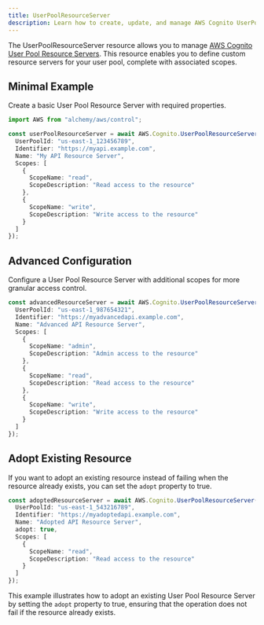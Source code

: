 ```yaml
---
title: UserPoolResourceServer
description: Learn how to create, update, and manage AWS Cognito UserPoolResourceServers using Alchemy Cloud Control.
---
```


The UserPoolResourceServer resource allows you to manage [AWS Cognito User Pool Resource Servers](https://docs.aws.amazon.com/cognito/latest/userguide/). This resource enables you to define custom resource servers for your user pool, complete with associated scopes.

## Minimal Example

Create a basic User Pool Resource Server with required properties.

```ts
import AWS from "alchemy/aws/control";

const userPoolResourceServer = await AWS.Cognito.UserPoolResourceServer("myResourceServer", {
  UserPoolId: "us-east-1_123456789",
  Identifier: "https://myapi.example.com",
  Name: "My API Resource Server",
  Scopes: [
    {
      ScopeName: "read",
      ScopeDescription: "Read access to the resource"
    },
    {
      ScopeName: "write",
      ScopeDescription: "Write access to the resource"
    }
  ]
});
```

## Advanced Configuration

Configure a User Pool Resource Server with additional scopes for more granular access control.

```ts
const advancedResourceServer = await AWS.Cognito.UserPoolResourceServer("advancedResourceServer", {
  UserPoolId: "us-east-1_987654321",
  Identifier: "https://myadvancedapi.example.com",
  Name: "Advanced API Resource Server",
  Scopes: [
    {
      ScopeName: "admin",
      ScopeDescription: "Admin access to the resource"
    },
    {
      ScopeName: "read",
      ScopeDescription: "Read access to the resource"
    },
    {
      ScopeName: "write",
      ScopeDescription: "Write access to the resource"
    }
  ]
});
```

## Adopt Existing Resource

If you want to adopt an existing resource instead of failing when the resource already exists, you can set the `adopt` property to true.

```ts
const adoptedResourceServer = await AWS.Cognito.UserPoolResourceServer("adoptedResourceServer", {
  UserPoolId: "us-east-1_543216789",
  Identifier: "https://myadoptedapi.example.com",
  Name: "Adopted API Resource Server",
  adopt: true,
  Scopes: [
    {
      ScopeName: "read",
      ScopeDescription: "Read access to the resource"
    }
  ]
});
```

This example illustrates how to adopt an existing User Pool Resource Server by setting the `adopt` property to true, ensuring that the operation does not fail if the resource already exists.